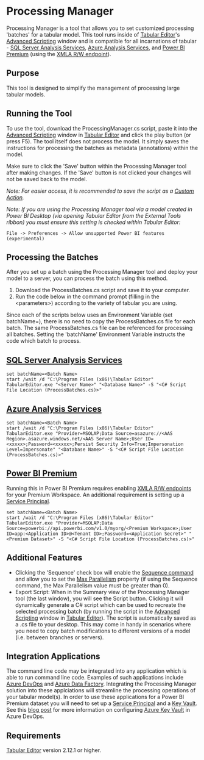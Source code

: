 # Processing Manager

Processing Manager is a tool that allows you to set customized processing 'batches' for a tabular model. This tool runs inside of [Tabular Editor](https://tabulareditor.com/ "Tabular Editor")'s [Advanced Scripting](https://docs.tabulareditor.com/Advanced-Scripting.html "Advanced Scripting") window and is compatible for all incarnations of tabular - [SQL Server Analysis Services](https://docs.microsoft.com/analysis-services/ssas-overview?view=asallproducts-allversions "SQL Server Analysis Services"), [Azure Analysis Services](https://azure.microsoft.com/services/analysis-services/ "Azure Analysis Services"), and [Power BI Premium](https://powerbi.microsoft.com/power-bi-premium/ "Power BI Premium") (using the [XMLA R/W
endpoint](https://docs.microsoft.com/power-bi/admin/service-premium-connect-tools "XMLA R/W Endpoint")).

## Purpose

This tool is designed to simplify the management of processing large tabular models.

## Running the Tool

To use the tool, download the ProcessingManager.cs script, paste it into the [Advanced Scripting](https://docs.tabulareditor.com/Advanced-Scripting.html "Advanced Scripting") window in [Tabular Editor](https://tabulareditor.com/ "Tabular Editor") and click the play button (or press F5).  The tool itself does not process the model. It simply saves the instructions for processing the batches as metadata (annotations) within the model.

Make sure to click the 'Save' button within the Processing Manager tool after making changes. If the 'Save' button is not clicked your changes will not be saved back to the model.

*Note: For easier access, it is recommended to save the script as a [Custom Action](https://docs.tabulareditor.com/Custom-Actions.html "Custom Action").*

*Note: If you are using the Processing Manager tool via a model created in Power BI Desktop (via opening Tabular Editor from the External Tools ribbon) you must ensure this setting is checked within Tabular Editor:*

    File -> Preferences -> Allow unsupported Power BI features (experimental)

## Processing the Batches

After you set up a batch using the Processing Manager tool and deploy your model to a server, you can process the batch using this method. 

1. Download the ProcessBatches.cs script and save it to your computer.
2. Run the code below in the command prompt (filling in the \<parameters\>) according to the variety of tabular you are using.

Since each of the scripts below uses an Environment Variable (set batchName=<Batch Name>), there is no need to copy the ProcessBatches.cs file for each batch. The same ProcessBatches.cs file can be referenced for processing all batches. Setting the 'batchName' Environment Variable instructs the code which batch to process.

## [SQL Server Analysis Services](https://docs.microsoft.com/analysis-services/ssas-overview?view=asallproducts-allversions "SQL Server Analysis Services")

    set batchName=<Batch Name>
    start /wait /d "C:\Program Files (x86)\Tabular Editor" TabularEditor.exe "<Server Name>" "<Database Name>" -S "<C# Script File Location (ProcessBatches.cs)>"

## [Azure Analysis Services](https://azure.microsoft.com/services/analysis-services/ "Azure Analysis Services")

    set batchName=<Batch Name>
    start /wait /d "C:\Program Files (x86)\Tabular Editor" TabularEditor.exe "Provider=MSOLAP;Data Source=asazure://<AAS Region>.asazure.windows.net/<AAS Server Name>;User ID=<xxxxx>;Password=<xxxxx>;Persist Security Info=True;Impersonation Level=Impersonate" "<Database Name>" -S "<C# Script File Location (ProcessBatches.cs)>"

## [Power BI Premium](https://powerbi.microsoft.com/power-bi-premium/ "Power BI Premium")

Running this in Power BI Premium requires enabling [XMLA R/W endpoints](https://docs.microsoft.com/power-bi/admin/service-premium-connect-tools "XMLA R/W Endpoints") for your Premium Workspace. An additional requirement is setting up a [Service Principal](https://tabulareditor.com/2020/06/02/PBI-SP-Access.html "Setting up a Service Principal").

    set batchName=<Batch Name>
    start /wait /d "C:\Program Files (x86)\Tabular Editor" TabularEditor.exe "Provider=MSOLAP;Data Source=powerbi://api.powerbi.com/v1.0/myorg/<Premium Workspace>;User ID=app:<Application ID>@<Tenant ID>;Password=<Application Secret>" "<Premium Dataset>" -S "<C# Script File Location (ProcessBatches.cs)>" 

## Additional Features

* Clicking the 'Sequence' check box will enable the [Sequence command](https://docs.microsoft.com/analysis-services/tmsl/sequence-command-tmsl?view=asallproducts-allversions "Sequence command") and allow you to set the [Max Parallelism](https://docs.microsoft.com/analysis-services/tmsl/sequence-command-tmsl?view=asallproducts-allversions#request "Max Parallelism") property (if using the Sequence command, the Max Parallelism value must be greater than 0).
* Export Script: When in the Summary view of the Processing Manager tool (the last window), you will see the Script button. Clicking it will dynamically generate a C# script which can be used to recreate the selected processing batch (by running the script in the [Advanced Scripting](https://docs.tabulareditor.com/Advanced-Scripting.html "Advanced Scripting") window in [Tabular Editor](https://tabulareditor.com/ "Tabular Editor")). The script is automatically saved as a .cs file to your desktop. This may come in handy in scenarios where you need to copy batch modifications to different versions of a model (i.e. between branches or servers).

## Integration Applications

The command line code may be integrated into any application which is able to run command line code. Examples of such applications include [Azure DevOps](https://azure.microsoft.com/services/devops/ "Azure DevOps") and [Azure Data Factory](https://azure.microsoft.com/services/data-factory/ "Azure Data Factory"). Integrating the Processing Manager solution into these applciations will streamline the processing operations of your tabular model(s). In order to use these applications for a Power BI Premium dataset you will need to set up a [Service Principal](https://tabulareditor.com/2020/06/02/PBI-SP-Access.html "Service Principal") and a [Key Vault](https://azure.microsoft.com/services/key-vault/ "Azure Key Vault"). See this [blog post](https://azuredevopslabs.com/labs/vstsextend/azurekeyvault/ "blog post") for more information on configuring [Azure Key Vault](https://azure.microsoft.com/en-us/services/key-vault/ "Azure Key Vault") in Azure DevOps.

## Requirements

[Tabular Editor](https://tabulareditor.com/ "Tabular Editor") version 2.12.1 or higher.

